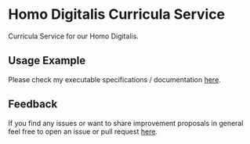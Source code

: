 # Homo Digitalis Curricula Service
Curricula Service for our Homo Digitalis.

## Usage Example
Please check my executable specifications / documentation [here](https://github.com/homo-digitalis/curricula/blob/master/src/curricula-service.spec.ts).


## Feedback
If you find any issues or want to share improvement proposals in general feel free to open an issue or pull request [here](https://github.com/homo-digitalis/curricula).

